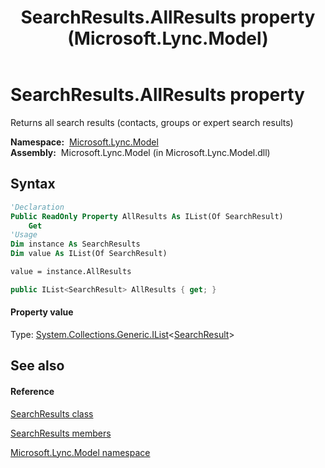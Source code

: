 ﻿---
title: SearchResults.AllResults property  (Microsoft.Lync.Model)
TOCTitle: 'AllResults property '
ms:assetid: P:Microsoft.Lync.Model.SearchResults.AllResults_DI_3_UC_OCS14MrefLyncWPF
ms:mtpsurl: https://msdn.microsoft.com/en-us/library/microsoft.lync.model.searchresults.allresults_di_3_uc_ocs14mreflyncwpf(v=office.15)
ms:contentKeyID: 48597512
ms.date: 07/28/2014
mtps_version: v=office.15
f1_keywords:
- Microsoft.Lync.Model.SearchResults.AllResults
dev_langs:
- CSharp
- JScript
- VB
- other
---

# SearchResults.AllResults property

Returns all search results (contacts, groups or expert search results)

**Namespace:**  [Microsoft.Lync.Model](microsoft-lync-model-namespace_2.md)  
**Assembly:**  Microsoft.Lync.Model (in Microsoft.Lync.Model.dll)

## Syntax

``` vb
'Declaration
Public ReadOnly Property AllResults As IList(Of SearchResult)
    Get
'Usage
Dim instance As SearchResults
Dim value As IList(Of SearchResult)

value = instance.AllResults
```

``` csharp
public IList<SearchResult> AllResults { get; }
```

#### Property value

Type: [System.Collections.Generic.IList](http://msdn2.microsoft.com/en-us/library/5y536ey6)\<[SearchResult](searchresult-class-microsoft-lync-model_2.md)\>  

## See also

#### Reference

[SearchResults class](searchresults-class-microsoft-lync-model_2.md)

[SearchResults members](searchresults-members-microsoft-lync-model_2.md)

[Microsoft.Lync.Model namespace](microsoft-lync-model-namespace_2.md)

